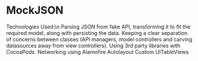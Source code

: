 # MockJSON
Technologies Used:\n
Parsing JSON from fake API, transforming it to fit the required model, along with persisting the data.
Keeping a clear separation of concerns between classes (API managers, model controllers and carving datasources away from view controllers).
Using 3rd party libraries with CocoaPods.
Networking using Alamofire
Autolayout
Custom UITableViews
